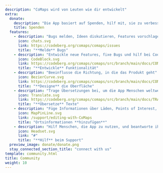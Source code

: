 ```yaml
---
description: "CoMaps wird von Leuten wie dir entwickelt"
extra:
  donate:
    description: "Die App basiert auf Spenden, hilf mit, sie zu verbessern"
    title: Spenden
  features:
    - description: "Bugs melden, Ideen diskutieren, Features vorschlagen"
      icon: chats.svg
      link: https://codeberg.org/comaps/comaps/issues
      title: "**Melde** Bugs"
    - description: "Entwickle neue Features, fixe Bugs und hilf bei Code Reviews"
      icon: CodeBlock.svg
      link: https://codeberg.org/comaps/comaps/src/branch/main/docs/CONTRIBUTING.md
      title: "**Entwickle** Funktionalität"
    - description: "Beeinflusse die Richtung, in die das Produkt geht"
      icon: BezierCurve.svg
      link: https://codeberg.org/comaps/comaps/src/branch/main/docs/CONTRIBUTING.md
      title: "**Designe** die Oberfläche"
    - description: "Trage Übersetzungen bei, um die App Menschen weltweit zugänglich zu machen"
      icon: Translate.svg
      link: https://codeberg.org/comaps/comaps/src/branch/main/docs/TRANSLATIONS.md
      title: "**Übersetze** Texte"
    - description: "Füge Informationen über Läden, Points of Interest, Wanderwege und Öffentlichen Verkehr zu OpenStreetMap hinzu"
      icon: MapPinLine.svg
      link: /support/editing-with-CoMaps
      title: "Ortsinformationen **hinzufügen**"
    - description: "Hilf Menschen, die App zu nutzen, und beantworte ihre Fragen"
      icon: Headset.svg
      link: "#"
      title: "**Hilf** beim Support"
  preview_image: donate/donate.png
  stay_connected_section_title: "connect with us"
template: community.html
title: Community
weight: 10
---
```

